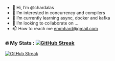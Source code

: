 - 👋 Hi, I’m @chardalas
- 👀 I’m interested in concurrency and compilers 
- 🌱 I’m currently learning async, docker and kafka
- 💞️ I’m looking to collaborate on ...
- 📫 How to reach me emmhard@gmail.com
### :fire: My Stats : [![GitHub Streak](http://github-readme-streak-stats.herokuapp.com?user=chardalas&theme=dark&background=000000)](https://git.io/streak-stats)
[![GitHub Streak](https://streak-stats.demolab.com/?user=chardalas)](https://git.io/streak-stats)

<!---
chardalas/chardalas is a ✨ special ✨ repository because its `README.md` (this file) appears on your GitHub profile.
You can click the Preview link to take a look at your changes.
--->
